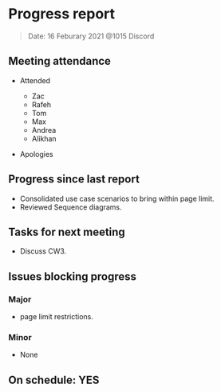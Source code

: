 <!-- File name must be Year-Month-Date.md
e.g. 2020-10-12.md -->

<!--One report per week Minimum!-->
# Progress report

> Date: 16 Feburary 2021 @1015 Discord

<!--Names of those who attended the meeting, CSV-->
## Meeting attendance

- Attended
  - Zac
  - Rafeh
  - Tom
  - Max
  - Andrea
  - Alikhan
  
- Apologies

## Progress since last report
<!--What have you done ?-->
<!--Single line bullet point-->

- Consolidated use case scenarios to bring within page limit.
- Reviewed Sequence diagrams.

## Tasks for next meeting
<!--What will you do before the next?-->
<!--Single line bullet point-->

- Discuss CW3.

## Issues blocking progress

### Major

- page limit restrictions.

### Minor

- None

<!--Pick one-->
<!--## On schedule: YES-->
<!--## On schedule: NO-->

## On schedule: YES
